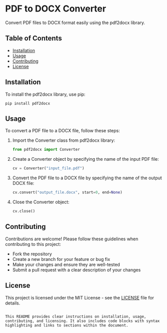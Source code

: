 # PDF to DOCX Converter

Convert PDF files to DOCX format easily using the pdf2docx library.

## Table of Contents

- [Installation](#installation)
- [Usage](#usage)
- [Contributing](#contributing)
- [License](#license)

## Installation

To install the pdf2docx library, use pip:

```
pip install pdf2docx
```

## Usage

To convert a PDF file to a DOCX file, follow these steps:

1. Import the Converter class from pdf2docx library:

    ```python
    from pdf2docx import Converter
    ```

2. Create a Converter object by specifying the name of the input PDF file:

    ```python
    cv = Converter("input_file.pdf")
    ```

3. Convert the PDF file to a DOCX file by specifying the name of the output DOCX file:

    ```python
    cv.convert("output_file.docx", start=0, end=None)
    ```

4. Close the Converter object:

    ```python
    cv.close()
    ```

## Contributing

Contributions are welcome! Please follow these guidelines when contributing to this project:

- Fork the repository
- Create a new branch for your feature or bug fix
- Make your changes and ensure they are well-tested
- Submit a pull request with a clear description of your changes

## License

This project is licensed under the MIT License - see the [LICENSE](LICENSE) file for details.
```

This README provides clear instructions on installation, usage, contributing, and licensing. It also includes code blocks with syntax highlighting and links to sections within the document.
